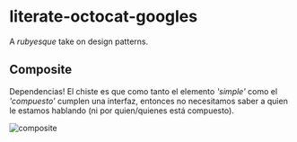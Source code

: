 # literate-octocat-googles
A _rubyesque_ take on design patterns.



Composite
---
Dependencias!
El chiste es que como tanto el elemento _'simple'_ como el _'compuesto'_ cumplen una interfaz, entonces no necesitamos saber a quien le estamos hablando (ni por quien/quienes está compuesto).

![composite](https://www.lucidchart.com/publicSegments/view/f1e0e16b-c4d1-4d97-9713-3d098c665b43/image.jpeg)

